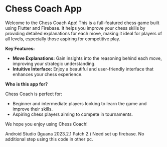 # Chess Coach App

Welcome to the Chess Coach App! This is a full-featured chess game built using Flutter and Firebase. It helps you improve your chess skills by providing detailed explanations for each move, making it ideal for players of all levels, especially those aspiring for competitive play. 

**Key Features:**

* **Move Explanations:** Gain insights into the reasoning behind each move, improving your strategic understanding.
* **Intuitive Interface:** Enjoy a beautiful and user-friendly interface that enhances your chess experience.

**Who is this app for?**

Chess Coach is perfect for:

* Beginner and intermediate players looking to learn the game and improve their skills.
* Aspiring chess players aiming to compete in tournaments.

We hope you enjoy using Chess Coach!


Android Studio (Iguana 2023.2.1 Patch 2.)
Need set up firebase.
No additional step using this code in other pc.
